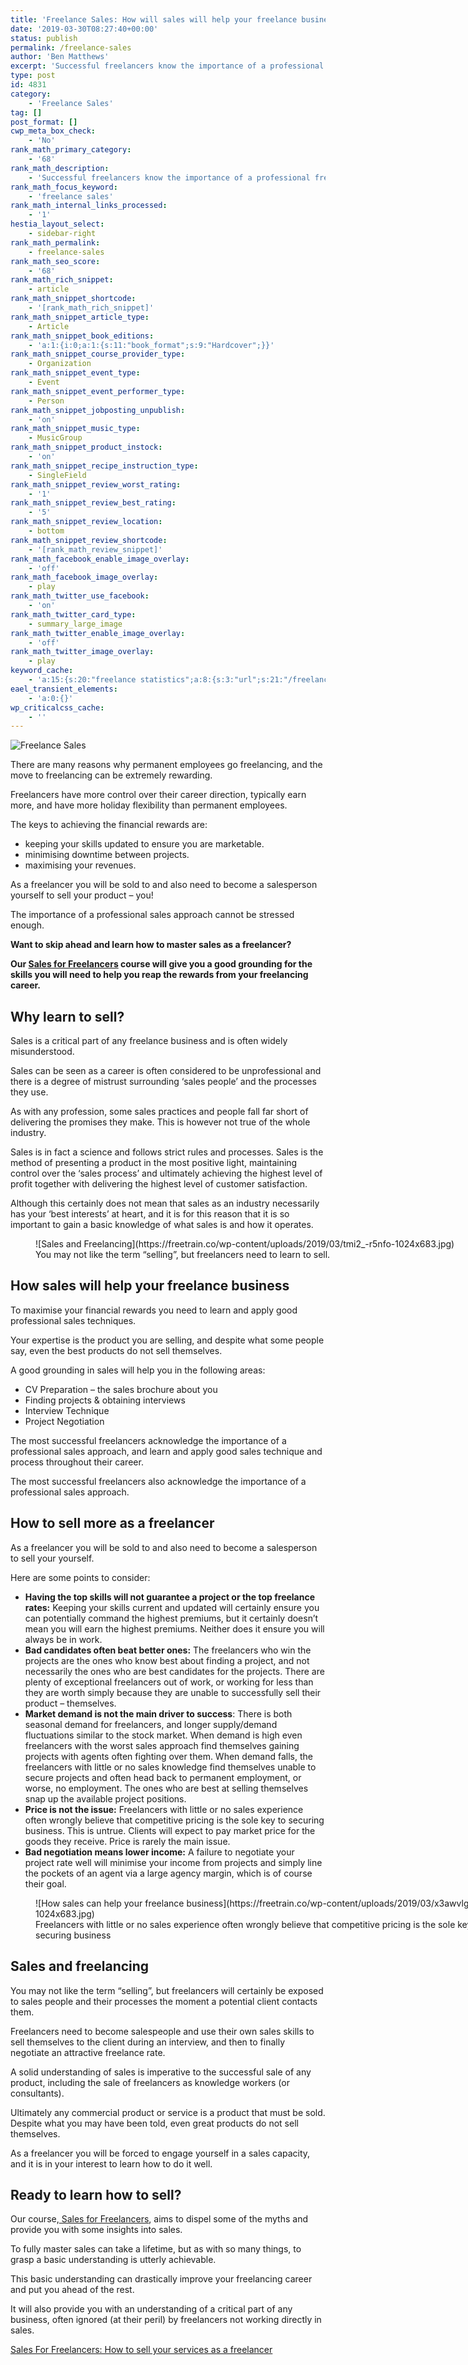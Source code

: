 ```yaml
---
title: 'Freelance Sales: How will sales will help your freelance business?'
date: '2019-03-30T08:27:40+00:00'
status: publish
permalink: /freelance-sales
author: 'Ben Matthews'
excerpt: 'Successful freelancers know the importance of a professional freelance sales approach. Find out how to sell more as a freelancer with our guide to freelance sales.'
type: post
id: 4831
category:
    - 'Freelance Sales'
tag: []
post_format: []
cwp_meta_box_check:
    - 'No'
rank_math_primary_category:
    - '68'
rank_math_description:
    - 'Successful freelancers know the importance of a professional freelance sales approach. Find out how to sell more as a freelancer with our guide to freelance sales.'
rank_math_focus_keyword:
    - 'freelance sales'
rank_math_internal_links_processed:
    - '1'
hestia_layout_select:
    - sidebar-right
rank_math_permalink:
    - freelance-sales
rank_math_seo_score:
    - '68'
rank_math_rich_snippet:
    - article
rank_math_snippet_shortcode:
    - '[rank_math_rich_snippet]'
rank_math_snippet_article_type:
    - Article
rank_math_snippet_book_editions:
    - 'a:1:{i:0;a:1:{s:11:"book_format";s:9:"Hardcover";}}'
rank_math_snippet_course_provider_type:
    - Organization
rank_math_snippet_event_type:
    - Event
rank_math_snippet_event_performer_type:
    - Person
rank_math_snippet_jobposting_unpublish:
    - 'on'
rank_math_snippet_music_type:
    - MusicGroup
rank_math_snippet_product_instock:
    - 'on'
rank_math_snippet_recipe_instruction_type:
    - SingleField
rank_math_snippet_review_worst_rating:
    - '1'
rank_math_snippet_review_best_rating:
    - '5'
rank_math_snippet_review_location:
    - bottom
rank_math_snippet_review_shortcode:
    - '[rank_math_review_snippet]'
rank_math_facebook_enable_image_overlay:
    - 'off'
rank_math_facebook_image_overlay:
    - play
rank_math_twitter_use_facebook:
    - 'on'
rank_math_twitter_card_type:
    - summary_large_image
rank_math_twitter_enable_image_overlay:
    - 'off'
rank_math_twitter_image_overlay:
    - play
keyword_cache:
    - 'a:15:{s:20:"freelance statistics";a:8:{s:3:"url";s:21:"/freelance-statistics";s:5:"times";s:0:"";s:7:"between";s:0:"";s:6:"before";s:0:"";s:5:"after";s:0:"";s:4:"case";N;s:8:"nofollow";N;s:9:"newwindow";N;}s:19:"freelance portfolio";a:8:{s:3:"url";s:30:"/courses/freelance-portfolios/";s:5:"times";s:0:"";s:7:"between";s:0:"";s:6:"before";s:0:"";s:5:"after";s:0:"";s:4:"case";N;s:8:"nofollow";N;s:9:"newwindow";N;}s:19:"accounting software";a:8:{s:3:"url";s:33:"/best-online-accounting-software/";s:5:"times";s:0:"";s:7:"between";s:0:"";s:6:"before";s:0:"";s:5:"after";s:0:"";s:4:"case";N;s:8:"nofollow";N;s:9:"newwindow";N;}s:19:"freelance community";a:8:{s:3:"url";s:20:"/freelance-community";s:5:"times";s:0:"";s:7:"between";s:0:"";s:6:"before";s:0:"";s:5:"after";s:0:"";s:4:"case";N;s:8:"nofollow";N;s:9:"newwindow";N;}s:19:"freelance questions";a:8:{s:3:"url";s:20:"/freelance-community";s:5:"times";s:0:"";s:7:"between";s:0:"";s:6:"before";s:0:"";s:5:"after";s:0:"";s:4:"case";N;s:8:"nofollow";N;s:9:"newwindow";N;}s:18:"freelance expenses";a:8:{s:3:"url";s:19:"/freelance-expenses";s:5:"times";s:0:"";s:7:"between";s:0:"";s:6:"before";s:0:"";s:5:"after";s:0:"";s:4:"case";N;s:8:"nofollow";N;s:9:"newwindow";N;}s:18:"freelance training";a:8:{s:3:"url";s:8:"/courses";s:5:"times";s:0:"";s:7:"between";s:0:"";s:6:"before";s:0:"";s:5:"after";s:0:"";s:4:"case";N;s:8:"nofollow";N;s:9:"newwindow";N;}s:15:"freelance tools";a:8:{s:3:"url";s:21:"/best-freelance-tools";s:5:"times";s:0:"";s:7:"between";s:0:"";s:6:"before";s:0:"";s:5:"after";s:0:"";s:4:"case";N;s:8:"nofollow";N;s:9:"newwindow";N;}s:15:"freelance rates";a:8:{s:3:"url";s:16:"/freelance-rates";s:5:"times";s:0:"";s:7:"between";s:0:"";s:6:"before";s:0:"";s:5:"after";s:0:"";s:4:"case";N;s:8:"nofollow";N;s:9:"newwindow";N;}s:14:"freelance work";a:8:{s:3:"url";s:15:"/freelance-work";s:5:"times";s:0:"";s:7:"between";s:0:"";s:6:"before";s:0:"";s:5:"after";s:0:"";s:4:"case";N;s:8:"nofollow";N;s:9:"newwindow";N;}s:14:"freelance jobs";a:8:{s:3:"url";s:15:"/freelance-jobs";s:5:"times";s:0:"";s:7:"between";s:0:"";s:6:"before";s:0:"";s:5:"after";s:0:"";s:4:"case";N;s:8:"nofollow";N;s:9:"newwindow";N;}s:13:"balance sheet";a:8:{s:3:"url";s:46:"https://freetrain.co/balance-sheet-definition/";s:5:"times";s:0:"";s:7:"between";s:0:"";s:6:"before";s:0:"";s:5:"after";s:0:"";s:4:"case";N;s:8:"nofollow";N;s:9:"newwindow";N;}s:7:"courses";a:8:{s:3:"url";s:8:"/courses";s:5:"times";s:0:"";s:7:"between";s:0:"";s:6:"before";s:0:"";s:5:"after";s:0:"";s:4:"case";N;s:8:"nofollow";N;s:9:"newwindow";N;}s:5:"rates";a:8:{s:3:"url";s:16:"/freelance-rates";s:5:"times";s:0:"";s:7:"between";s:0:"";s:6:"before";s:0:"";s:5:"after";s:0:"";s:4:"case";N;s:8:"nofollow";N;s:9:"newwindow";N;}s:13:"keywords_time";i:1565616685;}'
eael_transient_elements:
    - 'a:0:{}'
wp_criticalcss_cache:
    - ''
---
```

![Freelance Sales](https://freetrain.co/wp-content/uploads/2019/03/4i7-mcm7xsy-1024x683.jpg)

There are many reasons why permanent employees go freelancing, and the move to freelancing can be extremely rewarding.

Freelancers have more control over their career direction, typically earn more, and have more holiday flexibility than permanent employees.

The keys to achieving the financial rewards are:

- keeping your skills updated to ensure you are marketable.
- minimising downtime between projects.
- maximising your revenues.

As a freelancer you will be sold to and also need to become a salesperson yourself to sell your product – you!

The importance of a professional sales approach cannot be stressed enough.

**Want to skip ahead and learn how to master sales as a freelancer?**

**Our [Sales for Freelancers](http://go.freetrain.co/sales-for-freelancers) course will give you a good grounding for the skills you will need to help you reap the rewards from your freelancing career.**

**Why learn to sell?**
----------------------

Sales is a critical part of any freelance business and is often widely misunderstood.

Sales can be seen as a career is often considered to be unprofessional and there is a degree of mistrust surrounding ‘sales people’ and the processes they use.

As with any profession, some sales practices and people fall far short of delivering the promises they make. This is however not true of the whole industry.

Sales is in fact a science and follows strict rules and processes. Sales is the method of presenting a product in the most positive light, maintaining control over the ‘sales process’ and ultimately achieving the highest level of profit together with delivering the highest level of customer satisfaction.

Although this certainly does not mean that sales as an industry necessarily has your ‘best interests’ at heart, and it is for this reason that it is so important to gain a basic knowledge of what sales is and how it operates.

<figure aria-describedby="caption-attachment-4835" class="wp-caption aligncenter" id="attachment_4835" style="width: 750px">![Sales and Freelancing](https://freetrain.co/wp-content/uploads/2019/03/tmi2_-r5nfo-1024x683.jpg)<figcaption class="wp-caption-text" id="caption-attachment-4835">You may not like the term “selling”, but freelancers need to learn to sell.</figcaption></figure>

**How sales will help your freelance business**
-----------------------------------------------

To maximise your financial rewards you need to learn and apply good professional sales techniques.

Your expertise is the product you are selling, and despite what some people say, even the best products do not sell themselves.

A good grounding in sales will help you in the following areas:

- CV Preparation – the sales brochure about you
- Finding projects &amp; obtaining interviews
- Interview Technique
- Project Negotiation

The most successful freelancers acknowledge the importance of a professional sales approach, and learn and apply good sales technique and process throughout their career.

The most successful freelancers also acknowledge the importance of a professional sales approach.

**How to sell more as a freelancer**
------------------------------------

As a freelancer you will be sold to and also need to become a salesperson to sell your yourself.

Here are some points to consider:

- **Having the top skills will not guarantee a project or the top freelance rates:** Keeping your skills current and updated will certainly ensure you can potentially command the highest premiums, but it certainly doesn’t mean you will earn the highest premiums. Neither does it ensure you will always be in work.
- **Bad candidates often beat better ones:** The freelancers who win the projects are the ones who know best about finding a project, and not necessarily the ones who are best candidates for the projects. There are plenty of exceptional freelancers out of work, or working for less than they are worth simply because they are unable to successfully sell their product – themselves.
- **Market demand is not the main driver to success**: There is both seasonal demand for freelancers, and longer supply/demand fluctuations similar to the stock market. When demand is high even freelancers with the worst sales approach find themselves gaining projects with agents often fighting over them. When demand falls, the freelancers with little or no sales knowledge find themselves unable to secure projects and often head back to permanent employment, or worse, no employment. The ones who are best at selling themselves snap up the available project positions.
- **Price is not the issue:** Freelancers with little or no sales experience often wrongly believe that competitive pricing is the sole key to securing business. This is untrue. Clients will expect to pay market price for the goods they receive. Price is rarely the main issue.
- **Bad negotiation means lower income:** A failure to negotiate your project rate well will minimise your income from projects and simply line the pockets of an agent via a large agency margin, which is of course their goal.

<figure aria-describedby="caption-attachment-4834" class="wp-caption aligncenter" id="attachment_4834" style="width: 750px">![How sales can help your freelance business](https://freetrain.co/wp-content/uploads/2019/03/x3awvlgj2-w-1024x683.jpg)<figcaption class="wp-caption-text" id="caption-attachment-4834">Freelancers with little or no sales experience often wrongly believe that competitive pricing is the sole key to securing business</figcaption></figure>

**Sales and freelancing**
-------------------------

You may not like the term “selling”, but freelancers will certainly be exposed to sales people and their processes the moment a potential client contacts them.

Freelancers need to become salespeople and use their own sales skills to sell themselves to the client during an interview, and then to finally negotiate an attractive freelance rate.

A solid understanding of sales is imperative to the successful sale of any product, including the sale of freelancers as knowledge workers (or consultants).

Ultimately any commercial product or service is a product that must be sold. Despite what you may have been told, even great products do not sell themselves.

As a freelancer you will be forced to engage yourself in a sales capacity, and it is in your interest to learn how to do it well.

**Ready to learn how to sell?**
-------------------------------

Our course,[ Sales for Freelancers](http://go.freetrain.co/sales-for-freelancers), aims to dispel some of the myths and provide you with some insights into sales.

To fully master sales can take a lifetime, but as with so many things, to grasp a basic understanding is utterly achievable.

This basic understanding can drastically improve your freelancing career and put you ahead of the rest.

It will also provide you with an understanding of a critical part of any business, often ignored (at their peril) by freelancers not working directly in sales.

<script async="async" src="https://cdn.podia.com/embeds.js"></script>  
[Sales For Freelancers: How to sell your services as a freelancer](https://go.freetrain.co/sales-for-freelancers)